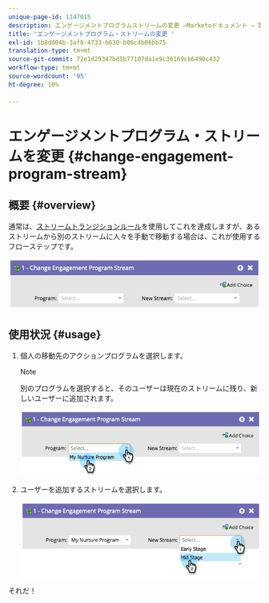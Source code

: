 ```yaml
---
unique-page-id: 1147015
description: エンゲージメントプログラムストリームの変更 —Marketoドキュメント — 製品ドキュメント
title: 'エンゲージメントプログラム・ストリームの変更 '
exl-id: 1b8dd04b-3af8-4733-b630-b06c4b06bb75
translation-type: tm+mt
source-git-commit: 72e1d29347bd5b77107da1e9c30169cb6490c432
workflow-type: tm+mt
source-wordcount: '95'
ht-degree: 10%

---
```


# エンゲージメントプログラム・ストリームを変更 {#change-engagement-program-stream}

## 概要 {#overview}

通常は、[ストリームトランジションルール](/help/marketo/product-docs/email-marketing/drip-nurturing/engagement-program-streams/transition-people-between-engagement-streams.md)を使用してこれを達成しますが、あるストリームから別のストリームに人々を手動で移動する場合は、これが使用するフローステップです。

![](assets/image2014-9-22-14-3a52-3a14.png)

## 使用状況 {#usage}

1. 個人の移動先のアクションプログラムを選択します。

   >[!NOTE]
   >
   >別のプログラムを選択すると、そのユーザーは現在のストリームに残り、新しいユーザーに追加されます。

   ![](assets/image2014-9-22-14-3a52-3a50.png)

1. ユーザーを追加するストリームを選択します。

   ![](assets/image2014-9-22-14-3a52-3a59.png)

それだ！
